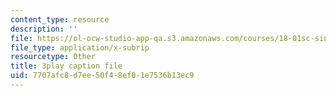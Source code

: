 ```yaml
---
content_type: resource
description: ''
file: https://ol-ocw-studio-app-qa.s3.amazonaws.com/courses/18-01sc-single-variable-calculus-fall-2010/7707afc8d7ee50f48ef01e7536b13ec9_4sTKcvYMNxk.vtt
file_type: application/x-subrip
resourcetype: Other
title: 3play caption file
uid: 7707afc8-d7ee-50f4-8ef0-1e7536b13ec9
---
```

